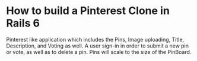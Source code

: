 # How to build a Pinterest Clone in Rails 6
Pinterest like application which includes the Pins, Image uploading, Title, Description, and Voting as well. A user sign-in in order to submit a new pin or vote, as well as to delete a pin. Pins will scale to the size of the PinBoard.
